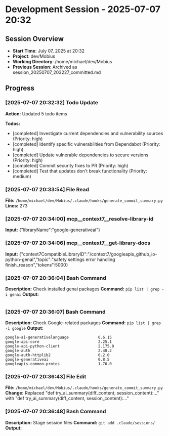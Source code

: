 # Development Session - 2025-07-07 20:32

## Session Overview
- **Start Time**: July 07, 2025 at 20:32
- **Project**: dev/Mobius  
- **Working Directory**: /home/michael/dev/Mobius
- **Previous Session**: Archived as session_20250707_203227_committed.md

## Progress

### [2025-07-07 20:32:32] Todo Update

**Action:** Updated 5 todo items

**Todos:**
- [completed] Investigate current dependencies and vulnerability sources (Priority: high)
- [completed] Identify specific vulnerabilities from Dependabot (Priority: high)
- [completed] Update vulnerable dependencies to secure versions (Priority: high)
- [completed] Commit security fixes to PR (Priority: high)
- [completed] Test that updates don't break functionality (Priority: medium)

### [2025-07-07 20:33:54] File Read

**File:** `/home/michael/dev/Mobius/.claude/hooks/generate_commit_summary.py`
**Lines:** 273

### [2025-07-07 20:34:00] mcp__context7__resolve-library-id

**Input:** {"libraryName":"google-generativeai"}

### [2025-07-07 20:34:06] mcp__context7__get-library-docs

**Input:** {"context7CompatibleLibraryID":"/context7/googleapis_github_io-python-genai","topic":"safety settings error handling finish_reason","tokens":5000}

### [2025-07-07 20:36:04] Bash Command

**Description:** Check installed genai packages
**Command:** `pip list | grep -i genai`
**Output:**
```

```

### [2025-07-07 20:36:07] Bash Command

**Description:** Check Google-related packages
**Command:** `pip list | grep -i google`
**Output:**
```
google-ai-generativelanguage             0.6.15
google-api-core                          2.25.1
google-api-python-client                 2.175.0
google-auth                              2.40.2
google-auth-httplib2                     0.2.0
google-generativeai                      0.8.5
googleapis-common-protos                 1.70.0
```

### [2025-07-07 20:36:43] File Edit

**File:** `/home/michael/dev/Mobius/.claude/hooks/generate_commit_summary.py`
**Change:** Replaced "def try_ai_summary(diff_content, session_content):..." with "def try_ai_summary(diff_content, session_content):..."

### [2025-07-07 20:36:48] Bash Command

**Description:** Stage session files
**Command:** `git add .claude/sessions/`
**Output:**
```

```
